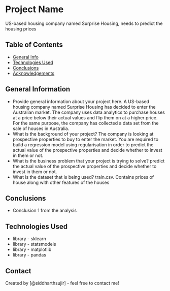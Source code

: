 # Project Name
US-based housing company named Surprise Housing, needs to predict the housing prices

## Table of Contents
* [General Info](#general-information)
* [Technologies Used](#technologies-used)
* [Conclusions](#conclusions)
* [Acknowledgements](#acknowledgements)

<!-- You can include any other section that is pertinent to your problem -->

## General Information
- Provide general information about your project here.
  A US-based housing company named Surprise Housing has decided to enter the Australian market. The company uses data analytics to purchase houses at a price below their actual values and flip them on at a higher price. For the same purpose, the company has collected a data set from the sale of houses in Australia.
- What is the background of your project?
The company is looking at prospective properties to buy to enter the market. You are required to build a regression model using regularisation in order to predict the actual value of the prospective properties and decide whether to invest in them or not.
- What is the business problem that your project is trying to solve?
  predict the actual value of the prospective properties and decide whether to invest in them or not.
- What is the dataset that is being used?
  train.csv. Contains prices of house along with other features of the houses

<!-- You don't have to answer all the questions - just the ones relevant to your project. -->

## Conclusions
- Conclusion 1 from the analysis



<!-- You don't have to answer all the questions - just the ones relevant to your project. -->


## Technologies Used
- library - sklearn
- library - statsmodels
- library - matplotlib
- library - pandas


## Contact
Created by [@siddharthsujir] - feel free to contact me!
